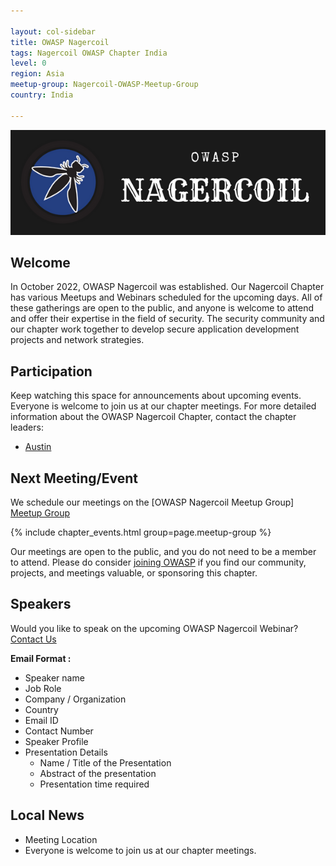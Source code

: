 ```yaml
---

layout: col-sidebar
title: OWASP Nagercoil
tags: Nagercoil OWASP Chapter India
level: 0
region: Asia
meetup-group: Nagercoil-OWASP-Meetup-Group
country: India

---
```

<img src="assets/images/OWASP.png"/>

## Welcome

In October 2022, OWASP Nagercoil was established. Our Nagercoil Chapter has various Meetups and Webinars scheduled for the upcoming days. All of these gatherings are open to the public, and anyone is welcome to attend and offer their expertise in the field of security. The security community and our chapter work together to develop secure application development projects and network strategies.

## Participation
Keep watching this space for announcements about upcoming events. Everyone is welcome to join us at our chapter meetings. For more detailed information about the OWASP Nagercoil Chapter, contact the chapter leaders: 
* [Austin](mailto:austin.francis@owasp.org)

Next Meeting/Event 
---------------------

We schedule our meetings on the [OWASP Nagercoil Meetup Group] [Meetup Group](https://www.meetup.com/nagercoil-owasp-meetup-group)

{% include chapter_events.html group=page.meetup-group %}

Our meetings are open to the public, and you do not need to be a member to attend. Please do consider [joining OWASP](https://owasp.org/membership/) if you find our community, projects, and meetings valuable, or sponsoring this chapter.

## Speakers
Would you like to speak on the upcoming OWASP Nagercoil Webinar? [Contact Us](mailto:austin.francis@owasp.org)

**Email Format :**

- Speaker name
- Job Role
- Company / Organization
- Country
- Email ID
- Contact Number
- Speaker Profile
- Presentation Details
    - Name / Title of the Presentation
    - Abstract of the presentation
    - Presentation time required

## Local News
- Meeting Location
- Everyone is welcome to join us at our chapter meetings.
